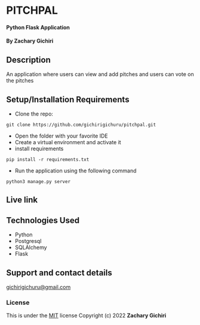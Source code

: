 # PITCHPAL
#### Python Flask Application
#### By **Zachary Gichiri**
## Description
An application where users can view and add pitches and users can vote on the pitches
## Setup/Installation Requirements
* Clone the repo: 
```
git clone https://github.com/gichirigichuru/pitchpal.git
```
* Open the folder with your favorite IDE
* Create a virtual environment and activate it
* install requirements
```
pip install -r requirements.txt
```
* Run the application using the following command
```
python3 manage.py server
```
## Live link

## Technologies Used
* Python
* Postgresql
* SQLAlchemy
* Flask
## Support and contact details
gichirigichuru@gmail.com
### License
This is under the [MIT](LICENSE) license
Copyright (c) 2022 **Zachary Gichiri**